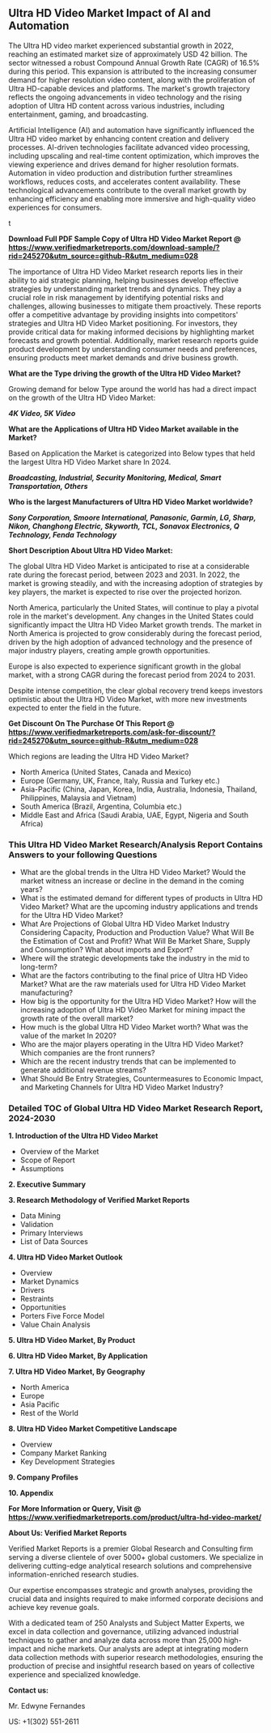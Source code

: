 <h2>Ultra HD Video Market Impact of AI and Automation</h2><p>The Ultra HD video market experienced substantial growth in 2022, reaching an estimated market size of approximately USD 42 billion. The sector witnessed a robust Compound Annual Growth Rate (CAGR) of 16.5% during this period. This expansion is attributed to the increasing consumer demand for higher resolution video content, along with the proliferation of Ultra HD-capable devices and platforms. The market's growth trajectory reflects the ongoing advancements in video technology and the rising adoption of Ultra HD content across various industries, including entertainment, gaming, and broadcasting.</p><p>Artificial Intelligence (AI) and automation have significantly influenced the Ultra HD video market by enhancing content creation and delivery processes. AI-driven technologies facilitate advanced video processing, including upscaling and real-time content optimization, which improves the viewing experience and drives demand for higher resolution formats. Automation in video production and distribution further streamlines workflows, reduces costs, and accelerates content availability. These technological advancements contribute to the overall market growth by enhancing efficiency and enabling more immersive and high-quality video experiences for consumers.</p>t</p><p id="" class=""><strong>Download Full PDF Sample Copy of Ultra HD Video Market Report @ <a href="https://www.verifiedmarketreports.com/download-sample/?rid=245270&utm_source=github-R&utm_medium=028" target="_blank">https://www.verifiedmarketreports.com/download-sample/?rid=245270&utm_source=github-R&utm_medium=028</a></strong></p><p>The importance of&nbsp;Ultra HD Video Market research reports lies in their ability to aid strategic planning, helping businesses develop effective strategies by understanding market trends and dynamics. They play a crucial role in risk management by identifying potential risks and challenges, allowing businesses to mitigate them proactively. These reports offer a competitive advantage by providing insights into competitors' strategies and Ultra HD Video Market positioning. For investors, they provide critical data for making informed decisions by highlighting market forecasts and growth potential. Additionally, market research reports guide product development by understanding consumer needs and preferences, ensuring products meet market demands and drive business growth.</p><p><strong>What are the&nbsp;Type driving the growth of the Ultra HD Video Market?</strong></p><p id="" class="">Growing demand for below Type around the world has had a direct impact on the growth of the Ultra HD Video Market:</p><em><strong>4K Video, 5K Video</strong></em></p><strong>What are the&nbsp;Applications&nbsp;of Ultra HD Video Market available in the Market?</strong></p><p id="" class="">Based on Application the Market is categorized into Below types that held the largest Ultra HD Video Market share In 2024.</p><em><strong>Broadcasting, Industrial, Security Monitoring, Medical, Smart Transportation, Others</strong></em></p><strong>Who is the largest Manufacturers of Ultra HD Video Market worldwide?</strong></p><p><em><strong>Sony Corporation, Smoore International, Panasonic, Garmin, LG, Sharp, Nikon, Changhong Electric, Skyworth, TCL, Sonavox Electronics, Q Technology, Fenda Technology</strong></em></p><p id="" class=""><strong>Short Description About Ultra HD Video Market:</strong></p><p>The global Ultra HD Video Market is anticipated to rise at a considerable rate during the forecast period, between 2023 and 2031. In 2022, the market is growing steadily, and with the increasing adoption of strategies by key players, the market is expected to rise over the projected horizon.</p><p>North America, particularly the United States, will continue to play a pivotal role in the market's development. Any changes in the United States could significantly impact the Ultra HD Video Market growth trends. The market in North America is projected to grow considerably during the forecast period, driven by the high adoption of advanced technology and the presence of major industry players, creating ample growth opportunities.</p><p>Europe is also expected to experience significant growth in the global market, with a strong CAGR during the forecast period from 2024 to 2031.</p><p>Despite intense competition, the clear global recovery trend keeps investors optimistic about the Ultra HD Video Market, with more new investments expected to enter the field in the future.</p><p id="" class=""><strong>Get Discount On The Purchase Of This Report @ <a href="https://www.verifiedmarketreports.com/ask-for-discount/?rid=245270&utm_source=github-R&utm_medium=028" target="_blank">https://www.verifiedmarketreports.com/ask-for-discount/?rid=245270&utm_source=github-R&utm_medium=028</a></strong></p>Which regions are leading the Ultra HD Video Market?</p><ul><li>North America (United States, Canada and Mexico)</li><li>Europe (Germany, UK, France, Italy, Russia and Turkey etc.)</li><li>Asia-Pacific (China, Japan, Korea, India, Australia, Indonesia, Thailand, Philippines, Malaysia and Vietnam)</li><li>South America (Brazil, Argentina, Columbia etc.)</li><li>Middle East and Africa (Saudi Arabia, UAE, Egypt, Nigeria and South Africa)</li></ul><h3 id="" class="">This Ultra HD Video Market Research/Analysis Report Contains Answers to your following Questions</h3><ul><li>What are the global trends in the Ultra HD Video Market? Would the market witness an increase or decline in the demand in the coming years?</li><li>What is the estimated demand for different types of products in Ultra HD Video Market? What are the upcoming industry applications and trends for the Ultra HD Video Market?</li><li>What Are Projections of Global Ultra HD Video Market Industry Considering Capacity, Production and Production Value? What Will Be the Estimation of Cost and Profit? What Will Be Market Share, Supply and Consumption? What about imports and Export?</li><li>Where will the strategic developments take the industry in the mid to long-term?</li><li>What are the factors contributing to the final price of Ultra HD Video Market? What are the raw materials used for Ultra HD Video Market manufacturing?</li><li>How big is the opportunity for the Ultra HD Video Market? How will the increasing adoption of Ultra HD Video Market for mining impact the growth rate of the overall market?</li><li>How much is the global Ultra HD Video Market worth? What was the value of the market In 2020?</li><li>Who are the major players operating in the Ultra HD Video Market? Which companies are the front runners?</li><li>Which are the recent industry trends that can be implemented to generate additional revenue streams?</li><li>What Should Be Entry Strategies, Countermeasures to Economic Impact, and Marketing Channels for Ultra HD Video Market Industry?</li></ul><h3 id="" class="">Detailed TOC of Global Ultra HD Video Market Research Report, 2024-2030</h3><p id="" class=""><strong>1. Introduction of the Ultra HD Video Market</strong></p><ul><li>Overview of the Market</li><li>Scope of Report</li><li>Assumptions</li></ul><p id="" class=""><strong>2. Executive Summary</strong></p><p id="" class=""><strong>3. Research Methodology of Verified Market Reports</strong></p><ul><li>Data Mining</li><li>Validation</li><li>Primary Interviews</li><li>List of Data Sources</li></ul><p id="" class=""><strong>4. Ultra HD Video Market Outlook</strong></p><ul><li>Overview</li><li>Market Dynamics</li><li>Drivers</li><li>Restraints</li><li>Opportunities</li><li>Porters Five Force Model</li><li>Value Chain Analysis</li></ul><p id="" class=""><strong>5. Ultra HD Video Market, By Product</strong></p><p id="" class=""><strong>6. Ultra HD Video Market, By Application</strong></p><p id="" class=""><strong>7. Ultra HD Video Market, By Geography</strong></p><ul><li>North America</li><li>Europe</li><li>Asia Pacific</li><li>Rest of the World</li></ul><p id="" class=""><strong>8. Ultra HD Video Market Competitive Landscape</strong></p><ul><li>Overview</li><li>Company Market Ranking</li><li>Key Development Strategies</li></ul><p id="" class=""><strong>9. Company Profiles</strong></p><p id="" class=""><strong>10. Appendix</strong></p><p id="" class=""><strong>For More Information or Query, Visit @ <a href="https://www.verifiedmarketreports.com/product/ultra-hd-video-market/" target="_blank">https://www.verifiedmarketreports.com/product/ultra-hd-video-market/</a></strong></p><p id="" class=""><strong>About Us: Verified Market Reports</strong></p><p id="" class="">Verified Market Reports is a premier Global Research and Consulting firm serving a diverse clientele of over 5000+ global customers. We specialize in delivering cutting-edge analytical research solutions and comprehensive information-enriched research studies.</p><p id="" class="">Our expertise encompasses strategic and growth analyses, providing the crucial data and insights required to make informed corporate decisions and achieve key revenue goals.</p><p id="" class="">With a dedicated team of 250 Analysts and Subject Matter Experts, we excel in data collection and governance, utilizing advanced industrial techniques to gather and analyze data across more than 25,000 high-impact and niche markets. Our analysts are adept at integrating modern data collection methods with superior research methodologies, ensuring the production of precise and insightful research based on years of collective experience and specialized knowledge.</p><p id="" class=""><strong>Contact us:</strong></p><p id="" class="">Mr. Edwyne Fernandes</p><p id="" class="">US: +1(302) 551-2611</p>